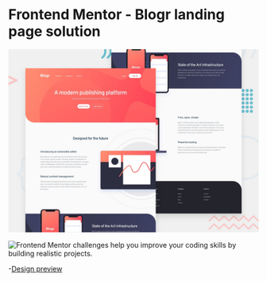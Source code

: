 # Frontend Mentor - Blogr landing page solution

![Design preview for the Blogr landing page coding challenge](./design/desktop-preview.jpg)

![Frontend Mentor](https://www.frontendmentor.io) challenges help you improve your coding skills by building realistic projects.

-[Design preview ](https://jhonpe.github.io/web-frontend)